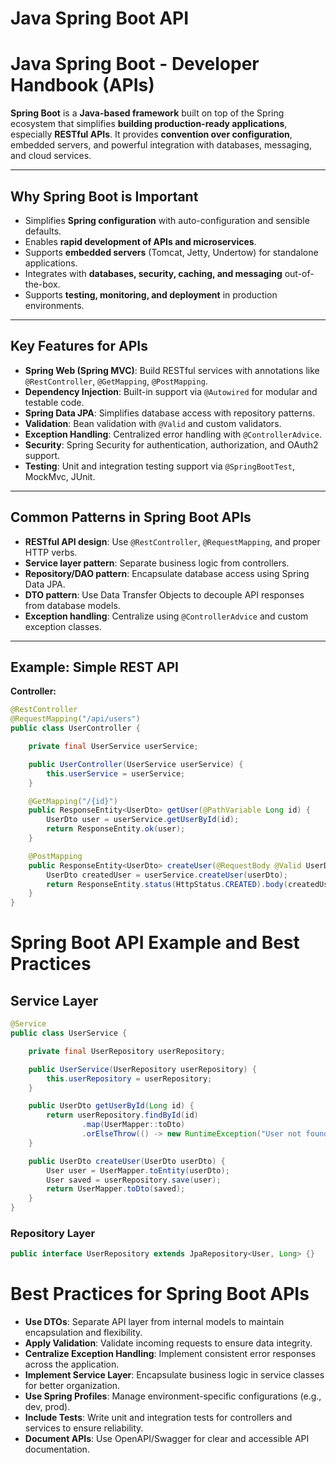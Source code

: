 # Java Spring Boot API

# Java Spring Boot - Developer Handbook (APIs)

**Spring Boot** is a **Java-based framework** built on top of the Spring ecosystem that simplifies **building production-ready applications**, especially **RESTful APIs**. It provides **convention over configuration**, embedded servers, and powerful integration with databases, messaging, and cloud services.

---

## Why Spring Boot is Important

- Simplifies **Spring configuration** with auto-configuration and sensible defaults.  
- Enables **rapid development of APIs and microservices**.  
- Supports **embedded servers** (Tomcat, Jetty, Undertow) for standalone applications.  
- Integrates with **databases, security, caching, and messaging** out-of-the-box.  
- Supports **testing, monitoring, and deployment** in production environments.  

---

## Key Features for APIs

- **Spring Web (Spring MVC)**: Build RESTful services with annotations like `@RestController`, `@GetMapping`, `@PostMapping`.  
- **Dependency Injection**: Built-in support via `@Autowired` for modular and testable code.  
- **Spring Data JPA**: Simplifies database access with repository patterns.  
- **Validation**: Bean validation with `@Valid` and custom validators.  
- **Exception Handling**: Centralized error handling with `@ControllerAdvice`.  
- **Security**: Spring Security for authentication, authorization, and OAuth2 support.  
- **Testing**: Unit and integration testing support via `@SpringBootTest`, MockMvc, JUnit.  

---

## Common Patterns in Spring Boot APIs

- **RESTful API design**: Use `@RestController`, `@RequestMapping`, and proper HTTP verbs.  
- **Service layer pattern**: Separate business logic from controllers.  
- **Repository/DAO pattern**: Encapsulate database access using Spring Data JPA.  
- **DTO pattern**: Use Data Transfer Objects to decouple API responses from database models.  
- **Exception handling**: Centralize using `@ControllerAdvice` and custom exception classes.  

---

## Example: Simple REST API

**Controller:**
```java
@RestController
@RequestMapping("/api/users")
public class UserController {

    private final UserService userService;

    public UserController(UserService userService) {
        this.userService = userService;
    }

    @GetMapping("/{id}")
    public ResponseEntity<UserDto> getUser(@PathVariable Long id) {
        UserDto user = userService.getUserById(id);
        return ResponseEntity.ok(user);
    }

    @PostMapping
    public ResponseEntity<UserDto> createUser(@RequestBody @Valid UserDto userDto) {
        UserDto createdUser = userService.createUser(userDto);
        return ResponseEntity.status(HttpStatus.CREATED).body(createdUser);
    }
}
```

# Spring Boot API Example and Best Practices

## Service Layer
```java
@Service
public class UserService {

    private final UserRepository userRepository;

    public UserService(UserRepository userRepository) {
        this.userRepository = userRepository;
    }

    public UserDto getUserById(Long id) {
        return userRepository.findById(id)
                .map(UserMapper::toDto)
                .orElseThrow(() -> new RuntimeException("User not found"));
    }

    public UserDto createUser(UserDto userDto) {
        User user = UserMapper.toEntity(userDto);
        User saved = userRepository.save(user);
        return UserMapper.toDto(saved);
    }
}
```

### Repository Layer
```java
public interface UserRepository extends JpaRepository<User, Long> {}
```


# Best Practices for Spring Boot APIs

- **Use DTOs**: Separate API layer from internal models to maintain encapsulation and flexibility.
- **Apply Validation**: Validate incoming requests to ensure data integrity.
- **Centralize Exception Handling**: Implement consistent error responses across the application.
- **Implement Service Layer**: Encapsulate business logic in service classes for better organization.
- **Use Spring Profiles**: Manage environment-specific configurations (e.g., dev, prod).
- **Include Tests**: Write unit and integration tests for controllers and services to ensure reliability.
- **Document APIs**: Use OpenAPI/Swagger for clear and accessible API documentation.